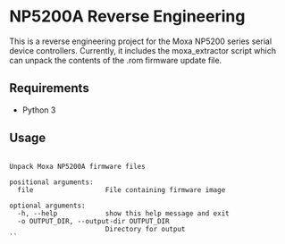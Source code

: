NP5200A Reverse Engineering
===========================

This is a reverse engineering project for the Moxa NP5200 series
serial device controllers. Currently, it includes the moxa_extractor script
which can unpack the contents of the .rom firmware update file.

Requirements
------------
* Python 3

Usage
-----
``` usage: moxa_extractor.py [-h] [-o OUTPUT_DIR] file

Unpack Moxa NP5200A firmware files

positional arguments:
  file                  File containing firmware image

optional arguments:
  -h, --help            show this help message and exit
  -o OUTPUT_DIR, --output-dir OUTPUT_DIR
                        Directory for output
``